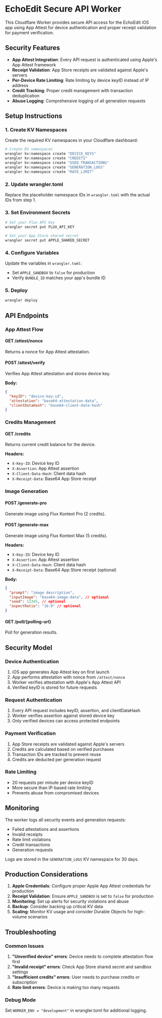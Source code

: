 # EchoEdit Secure API Worker

This Cloudflare Worker provides secure API access for the EchoEdit iOS app using App Attest for device authentication and proper receipt validation for payment verification.

## Security Features

- **App Attest Integration**: Every API request is authenticated using Apple's App Attest framework
- **Receipt Validation**: App Store receipts are validated against Apple's servers
- **Per-Device Rate Limiting**: Rate limiting by device keyID instead of IP address
- **Credit Tracking**: Proper credit management with transaction deduplication
- **Abuse Logging**: Comprehensive logging of all generation requests

## Setup Instructions

### 1. Create KV Namespaces

Create the required KV namespaces in your Cloudflare dashboard:

```bash
# Create KV namespaces
wrangler kv:namespace create "DEVICE_KEYS"
wrangler kv:namespace create "CREDITS" 
wrangler kv:namespace create "USED_TRANSACTIONS"
wrangler kv:namespace create "GENERATION_LOGS"
wrangler kv:namespace create "RATE_LIMIT"
```

### 2. Update wrangler.toml

Replace the placeholder namespace IDs in `wrangler.toml` with the actual IDs from step 1.

### 3. Set Environment Secrets

```bash
# Set your Flux API key
wrangler secret put FLUX_API_KEY

# Set your App Store shared secret
wrangler secret put APPLE_SHARED_SECRET
```

### 4. Configure Variables

Update the variables in `wrangler.toml`:
- Set `APPLE_SANDBOX` to `false` for production
- Verify `BUNDLE_ID` matches your app's bundle ID

### 5. Deploy

```bash
wrangler deploy
```

## API Endpoints

### App Attest Flow

#### GET /attest/nonce
Returns a nonce for App Attest attestation.

#### POST /attest/verify
Verifies App Attest attestation and stores device key.

**Body:**
```json
{
  "keyID": "device-key-id",
  "attestation": "base64-attestation-data",
  "clientDataHash": "base64-client-data-hash"
}
```

### Credits Management

#### GET /credits
Returns current credit balance for the device.

**Headers:**
- `X-Key-ID`: Device key ID
- `X-Assertion`: App Attest assertion
- `X-Client-Data-Hash`: Client data hash
- `X-Receipt-Data`: Base64 App Store receipt

### Image Generation

#### POST /generate-pro
Generate image using Flux Kontext Pro (2 credits).

#### POST /generate-max
Generate image using Flux Kontext Max (5 credits).

**Headers:**
- `X-Key-ID`: Device key ID
- `X-Assertion`: App Attest assertion
- `X-Client-Data-Hash`: Client data hash
- `X-Receipt-Data`: Base64 App Store receipt (optional)

**Body:**
```json
{
  "prompt": "image description",
  "inputImage": "base64-image-data", // optional
  "seed": 12345, // optional
  "aspectRatio": "16:9" // optional
}
```

#### GET /poll/{polling-url}
Poll for generation results.

## Security Model

### Device Authentication
1. iOS app generates App Attest key on first launch
2. App performs attestation with nonce from `/attest/nonce`
3. Worker verifies attestation with Apple's App Attest API
4. Verified keyID is stored for future requests

### Request Authentication
1. Every API request includes keyID, assertion, and clientDataHash
2. Worker verifies assertion against stored device key
3. Only verified devices can access protected endpoints

### Payment Verification
1. App Store receipts are validated against Apple's servers
2. Credits are calculated based on verified purchases
3. Transaction IDs are tracked to prevent reuse
4. Credits are deducted per generation request

### Rate Limiting
- 20 requests per minute per device keyID
- More secure than IP-based rate limiting
- Prevents abuse from compromised devices

## Monitoring

The worker logs all security events and generation requests:
- Failed attestations and assertions
- Invalid receipts
- Rate limit violations
- Credit transactions
- Generation requests

Logs are stored in the `GENERATION_LOGS` KV namespace for 30 days.

## Production Considerations

1. **Apple Credentials**: Configure proper Apple App Attest credentials for production
2. **Receipt Validation**: Ensure `APPLE_SANDBOX` is set to `false` for production
3. **Monitoring**: Set up alerts for security violations and abuse
4. **Backup**: Consider backing up critical KV data
5. **Scaling**: Monitor KV usage and consider Durable Objects for high-volume scenarios

## Troubleshooting

### Common Issues

1. **"Unverified device" errors**: Device needs to complete attestation flow first
2. **"Invalid receipt" errors**: Check App Store shared secret and sandbox settings
3. **"Insufficient credits" errors**: User needs to purchase credits or subscription
4. **Rate limit errors**: Device is making too many requests

### Debug Mode

Set `WORKER_ENV = "development"` in wrangler.toml for additional logging.
